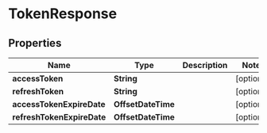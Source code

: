 

# TokenResponse


## Properties

| Name | Type | Description | Notes |
|------------ | ------------- | ------------- | -------------|
|**accessToken** | **String** |  |  [optional] |
|**refreshToken** | **String** |  |  [optional] |
|**accessTokenExpireDate** | **OffsetDateTime** |  |  [optional] |
|**refreshTokenExpireDate** | **OffsetDateTime** |  |  [optional] |



